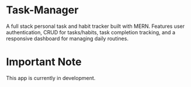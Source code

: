 # Task-Manager

A full stack personal task and habit tracker built with MERN. Features user authentication, CRUD for tasks/habits, task completion tracking, and a responsive dashboard for managing daily routines.

# Important Note

This app is currently in development.
